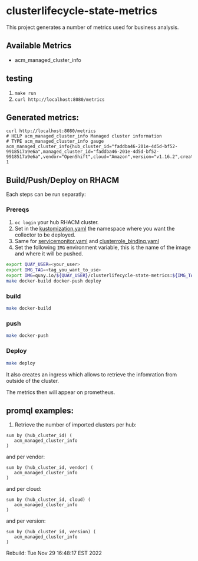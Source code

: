[comment]: # ( Copyright Contributors to the Open Cluster Management project )

# clusterlifecycle-state-metrics

This project generates a number of metrics used for business analysis.

## Available Metrics

- acm_managed_cluster_info

## testing

1. `make run`
2. `curl http://localhost:8080/metrics`

## Generated metrics:

```
curl http://localhost:8080/metrics
# HELP acm_managed_cluster_info Managed cluster information
# TYPE acm_managed_cluster_info gauge
acm_managed_cluster_info{hub_cluster_id="faddba46-201e-4d5d-bf52-9918517a9e6a",managed_cluster_id="faddba46-201e-4d5d-bf52-9918517a9e6a",vendor="OpenShift",cloud="Amazon",version="v1.16.2",created_via="Other",vcpu="4"} 1
```

## Build/Push/Deploy on RHACM

Each steps can be run separatly:

### Prereqs

1. `oc login` your hub RHACM cluster.
2. Set in the [kustomization.yaml](./deploy/kustomization.yaml#L6) the namespace where you want the collector to be deployed.
3. Same for [servicemonitor.yaml](./overlays/deploy/servicemonitor.yaml#L26) and [clusterrole_binding.yaml](./deploy/clusterrole_binding.yaml#L15)
4. Set the following `IMG` environment variable, this is the name of the image and where it will be pushed.

```bash
export QUAY_USER=<your_user>
export IMG_TAG=<tag_you_want_to_use>
export IMG=quay.io/${QUAY_USER}/clusterlifecycle-state-metrics:${IMG_TAG}
make docker-build docker-push deploy
```
### build

```bash
make docker-build
```

### push

```bash
make docker-push
```

### Deploy

```bash
make deploy
```

It also creates an ingress which allows to retrieve the infomration from outside of the cluster.

The metrics then will appear on prometheus.

## promql examples:

1. Retrieve the number of imported clusters per hub:

```
sum by (hub_cluster_id) (
   acm_managed_cluster_info 
) 
```

and per vendor:

```
sum by (hub_cluster_id, vendor) (
   acm_managed_cluster_info 
) 
```

and per cloud:

```
sum by (hub_cluster_id, cloud) (
   acm_managed_cluster_info 
) 
```

and per version:

```
sum by (hub_cluster_id, version) (
   acm_managed_cluster_info 
) 
```

Rebuild: Tue Nov 29 16:48:17 EST 2022
